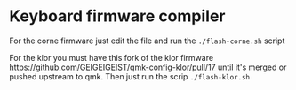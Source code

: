 # Keyboard firmware compiler

For the corne firmware just edit the file and run the `./flash-corne.sh` script

For the klor you must have this fork of the klor firmware https://github.com/GEIGEIGEIST/qmk-config-klor/pull/17
until it's merged or pushed upstream to qmk. Then just run the scrip `./flash-klor.sh`
